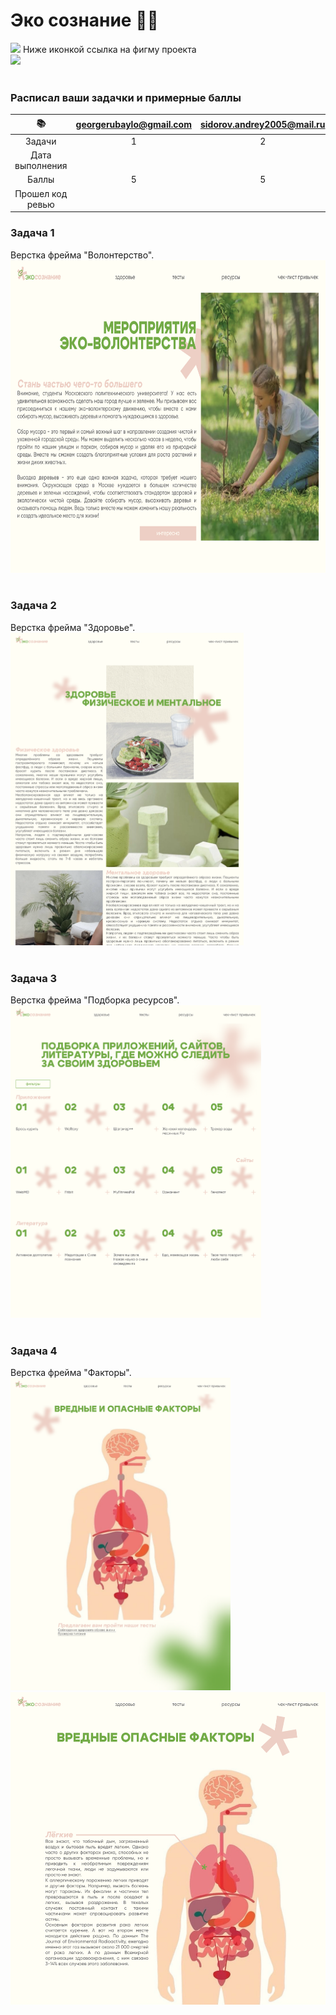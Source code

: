 # Эко сознание 🍃🐸


<img src="https://github.com/blackcater/blackcater/raw/main/images/Hi.gif" height="32"/>
Ниже иконкой ссылка на фигму проекта 
<br/>
<a href="https://www.figma.com/file/GybyzzORld1iIqz5XvTaiE/%D1%8D%D0%BA%D0%BE%D0%BB%D0%BE%D0%B3%D0%B8%D1%8F-%D1%87%D0%B5%D0%BB%D0%BE%D0%B2%D0%B5%D0%BA%D0%B0?type=design&node-id=71-795&mode=design&t=KIjVF6wrF8zEAXDn-0">
<img src="https://grizly.club/uploads/posts/2022-12/1671019034_grizly-club-p-figma-logotip-png-14.jpg" height="100"/>
</a>
<br/>
<br/>

<h3>Расписал ваши задачки и примерные баллы</h3>

 | 📚 | georgerubaylo@gmail.com    | sidorov.andrey2005@mail.ru    | cfifeg1@gmail.com   | mixik2005@mail.ru |
| :---:   | :---: | :---: | :---: |:---: |
| Задачи | 1   | 2    | 3   | 4   |
| Дата выполнения |    |    |    |    |
| Баллы | 5   | 5   | 5   |5   |
| Прошел код ревью |    |    |    |    |

<h3 style="font-weight: bold;">Задача 1</h3>
Верстка  фрейма "Волонтерство".
<br/>
<img src="./волонтерство.png" height="500"/>
<br/>
<br/>
<h3 style="font-weight: bold;">Задача 2</h3>
Верстка  фрейма "Здоровье".
<br/>
<img src="./здоровье.png" height="500"/>
<br/>
<br/>
<h3 style="font-weight: bold;">Задача 3</h3>
Верстка  фрейма "Подборка ресурсов".
<br/>
<img src="./подборка ресурсов.png" height="500"/>
<br/>
<br/>
<h3 style="font-weight: bold;">Задача 4</h3>
Верстка  фрейма "Факторы".
<br/>
<img src="факторы.png" height="500"/>
<img src="факторы доп.png" height="500"/>

<br/>
